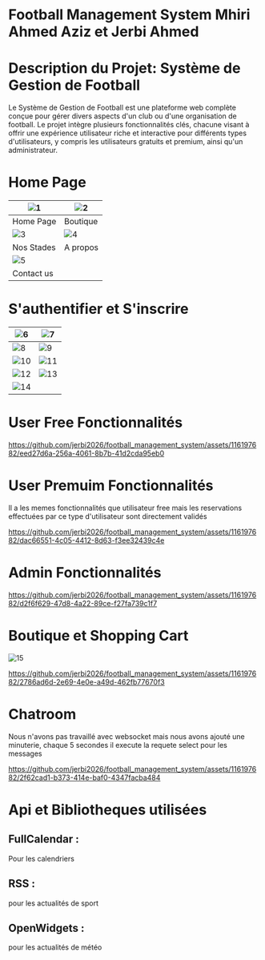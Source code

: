 # Football Management System  Mhiri Ahmed Aziz et Jerbi Ahmed

# Description du Projet: Système de Gestion de Football
Le Système de Gestion de Football est une plateforme web complète conçue pour gérer divers aspects d'un club ou d'une organisation de football. Le projet intègre plusieurs fonctionnalités clés, chacune visant à offrir une expérience utilisateur riche et interactive pour différents types d'utilisateurs, y compris les utilisateurs gratuits et premium, ainsi qu'un administrateur.

# Home Page 
| ![1](https://github.com/jerbi2026/football_management_system/assets/116197682/5b83b889-8041-445c-b46f-25fcf654e3b2) | ![2](https://github.com/jerbi2026/football_management_system/assets/116197682/8a8b62da-294c-4867-bad6-4a81daf95db2) |
|---|---|
| Home Page | Boutique |
| ![3](https://github.com/jerbi2026/football_management_system/assets/116197682/4147af3f-6432-4b3c-97fd-97439cd64607) | ![4](https://github.com/jerbi2026/football_management_system/assets/116197682/ae08172a-77c7-4aba-bf66-650b1cd92527) |
| Nos Stades | A propos|
| ![5](https://github.com/jerbi2026/football_management_system/assets/116197682/5d0040f0-e9ab-4fdc-bffc-b142c4f10f6a) |  |
| Contact us |  |

# S'authentifier et S'inscrire
| ![6](https://github.com/jerbi2026/football_management_system/assets/116197682/73646f96-442b-48db-bb55-2ebd32776f33) | ![7](https://github.com/jerbi2026/football_management_system/assets/116197682/da3c612d-d7a0-4bb8-b7a2-d4b61415bfe4) |
|---|---|
| ![8](https://github.com/jerbi2026/football_management_system/assets/116197682/2a9f5846-8246-442b-bdde-242aada63b8a) | ![9](https://github.com/jerbi2026/football_management_system/assets/116197682/5663dce5-6ebd-4a03-a06a-b1204d54c052) |
| ![10](https://github.com/jerbi2026/football_management_system/assets/116197682/de438816-d5f8-4935-b51d-941115414237) | ![11](https://github.com/jerbi2026/football_management_system/assets/116197682/21a51e72-c839-47fc-8bcd-24082a54b65d) |
| ![12](https://github.com/jerbi2026/football_management_system/assets/116197682/3bc04641-5158-4b88-943e-ea1c1dd64bbc) | ![13](https://github.com/jerbi2026/football_management_system/assets/116197682/cd49d0ce-f1d4-46b8-bef7-c6b7626fb9d2) |
| ![14](https://github.com/jerbi2026/football_management_system/assets/116197682/5efba11e-4d37-4b02-8042-760c743d4294) | |


# User Free Fonctionnalités 


https://github.com/jerbi2026/football_management_system/assets/116197682/eed27d6a-256a-4061-8b7b-41d2cda95eb0


# User Premuim Fonctionnalités 
Il a les memes fonctionnalités que utilisateur free mais les reservations effectuées par ce type d'utilisateur sont directement validés



https://github.com/jerbi2026/football_management_system/assets/116197682/dac66551-4c05-4412-8d63-f3ee32439c4e



# Admin Fonctionnalités


https://github.com/jerbi2026/football_management_system/assets/116197682/d2f6f629-47d8-4a22-89ce-f27fa739c1f7



# Boutique et Shopping Cart

![15](https://github.com/jerbi2026/football_management_system/assets/116197682/5b05f5eb-2a7e-4ba4-a87f-788d525d1782)

https://github.com/jerbi2026/football_management_system/assets/116197682/2786ad6d-2e69-4e0e-a49d-462fb77670f3


# Chatroom 
Nous n'avons pas travaillé avec websocket mais nous avons ajouté une minuterie, chaque 5 secondes il execute la requete select pour les messages 



https://github.com/jerbi2026/football_management_system/assets/116197682/2f62cad1-b373-414e-baf0-4347facba484


# Api et Bibliotheques utilisées
## FullCalendar : 
Pour les calendriers
## RSS : 
pour les actualités de sport 
## OpenWidgets : 
pour les actualités de météo




